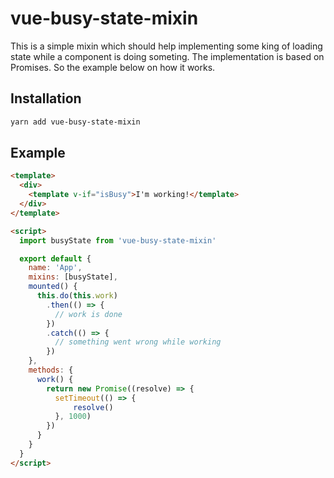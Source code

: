 # vue-busy-state-mixin

This is a simple mixin which should help implementing some king of loading state while a component is doing someting. The implementation is based on Promises. So the example below on how it works.

## Installation

```bash
yarn add vue-busy-state-mixin
```

## Example

```html
<template>
  <div>
    <template v-if="isBusy">I'm working!</template> 
  </div>
</template>

<script>
  import busyState from 'vue-busy-state-mixin'

  export default {
    name: 'App',
    mixins: [busyState],
    mounted() {
      this.do(this.work)
        .then(() => {
          // work is done
        })
        .catch(() => {
          // something went wrong while working
        })
    },
    methods: {
      work() {
        return new Promise((resolve) => {
          setTimeout(() => {
              resolve()            
          }, 1000)
        })
      }
    }
  }
</script>
```
